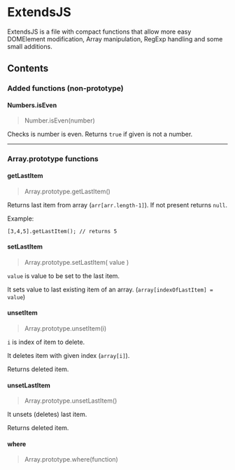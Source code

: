 # ExtendsJS

ExtendsJS is a file with compact functions that allow more easy DOMElement modification, Array manipulation, RegExp handling and some small additions.

## Contents

### Added functions (non-prototype)


#### Numbers.isEven
>Number.isEven(number)

Checks is number is even. Returns `true` if given is not a number.

---

### Array.prototype functions

#### getLastItem
>Array.prototype.getLastItem()

Returns last item from array (`arr[arr.length-1]`). If not present returns `null`.

Example:
```
[3,4,5].getLastItem(); // returns 5
```


#### setLastItem
>Array.prototype.setLastItem( value )

`value` is value to be set to the last item.

It sets value to last existing item of an array. (`array[indexOfLastItem] = value`)

#### unsetItem
>Array.prototype.unsetItem(i)

`i` is index of item to delete.

It deletes item with given index (`array[i]`).

Returns deleted item.

#### unsetLastItem
>Array.prototype.unsetLastItem()

It unsets (deletes) last item.

Returns deleted item.

#### where
>Array.prototype.where(function)

